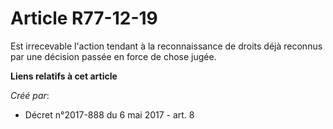 # Article R77-12-19

Est irrecevable l'action tendant à la reconnaissance de droits déjà reconnus par une décision passée en force de chose jugée.

**Liens relatifs à cet article**

_Créé par_:

  - Décret n°2017-888 du 6 mai 2017 - art. 8
